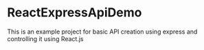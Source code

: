 # ReactExpressApiDemo
This is an example project for basic API creation using express and controlling it using React.js
